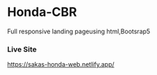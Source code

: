 # Honda-CBR
Full responsive landing pageusing html,Bootsrap5

### Live Site
https://sakas-honda-web.netlify.app/
